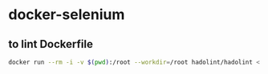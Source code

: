# docker-selenium

## to lint Dockerfile

```bash
docker run --rm -i -v $(pwd):/root --workdir=/root hadolint/hadolint < Dockerfile
```
